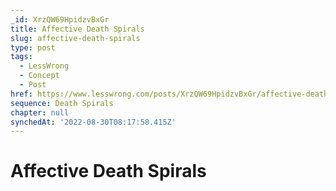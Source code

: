 ```yaml
---
_id: XrzQW69HpidzvBxGr
title: Affective Death Spirals
slug: affective-death-spirals
type: post
tags:
  - LessWrong
  - Concept
  - Post
href: https://www.lesswrong.com/posts/XrzQW69HpidzvBxGr/affective-death-spirals
sequence: Death Spirals
chapter: null
synchedAt: '2022-08-30T08:17:58.415Z'
---
```

# Affective Death Spirals

